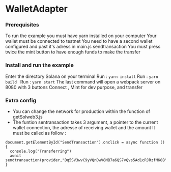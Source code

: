 # WalletAdapter

### Prerequisites 
To run the example you must have yarn installed on your computer
Your wallet must be connected to testnet
You need to have a second wallet configured and past it's adress in main.js sendtransaction 
You must press twice the mint button to have enough funds to make the transfer
### Install and run the example  
Enter the directory Solana on your terminal 
Run : ``` yarn install ```
Run : ``` yarn build  ```
Run : ``` yarn start ```
The last command will open a webpack server on 8080 with 3 buttons Connect , Mint for dev purpose, and transfer
 
 ### Extra config 
- You can change the network for production within the function of getSolweb3.js 
- The funtion sentransaction takes 3 argument, a pointer to the current wallet connection,  the adresse of receiving wallet and the amount 
It must be called as follow :  
 ```JS
 document.getElementById("SendTransaction").onclick = async function () {
   console.log("Transferring")
   await sendtransaction(provider,"Dq5SV3wvC9yVQnDwV8MB7a6QS7vQvs5Ad1cRJRzfMK8B",1) 
}
 ```